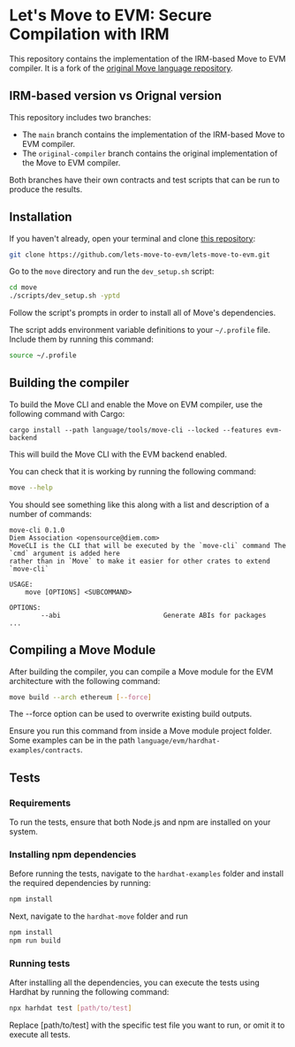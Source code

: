 # Let's Move to EVM: Secure Compilation with IRM

This repository contains the implementation of the IRM-based Move to EVM compiler. 
It is a fork of the [original Move language repository](https://github.com/move-language/move).

## IRM-based version vs Orignal version
This repository includes two branches:
- The `main` branch contains the implementation of the IRM-based Move to EVM compiler.
- The `original-compiler` branch contains the original implementation of the Move to EVM compiler.

Both branches have their own contracts and test scripts that can be run to produce the results.

## Installation

If you haven't already, open your terminal and clone [this repository](https://github.com/lets-move-to-evm/lets-move-to-evm):

```bash
git clone https://github.com/lets-move-to-evm/lets-move-to-evm.git
```

Go to the `move` directory and run the `dev_setup.sh` script:

```bash
cd move
./scripts/dev_setup.sh -yptd
```

Follow the script's prompts in order to install all of Move's dependencies.

The script adds environment variable definitions to your `~/.profile` file.
Include them by running this command:

```bash
source ~/.profile
```

## Building the compiler

To build the Move CLI and enable the Move on EVM compiler, use the following command with Cargo:

```
cargo install --path language/tools/move-cli --locked --features evm-backend
```

This will build the Move CLI with the EVM backend enabled.

You can check that it is working by running the following command:

```bash
move --help
```

You should see something like this along with a list and description of a
number of commands:

```
move-cli 0.1.0
Diem Association <opensource@diem.com>
MoveCLI is the CLI that will be executed by the `move-cli` command The `cmd` argument is added here
rather than in `Move` to make it easier for other crates to extend `move-cli`

USAGE:
    move [OPTIONS] <SUBCOMMAND>

OPTIONS:
        --abi                          Generate ABIs for packages
...
```

## Compiling a Move Module

After building the compiler, you can compile a Move module for the EVM architecture with the following command:

```bash
move build --arch ethereum [--force]
```

The --force option can be used to overwrite existing build outputs.

Ensure you run this command from inside a Move module project folder. Some examples can be in the path `language/evm/hardhat-examples/contracts`.

## Tests

### Requirements

To run the tests, ensure that both Node.js and npm are installed on your system.

### Installing npm dependencies

Before running the tests, navigate to the `hardhat-examples` folder and install the required dependencies by running: 
```bash
npm install
```

Next, navigate to the `hardhat-move` folder and run 
```bash
npm install
npm run build 
``` 

### Running tests

After installing all the dependencies, you can execute the tests using Hardhat by running the following command:
```bash
npx harhdat test [path/to/test]
```

Replace [path/to/test] with the specific test file you want to run, or omit it to execute all tests.
